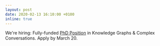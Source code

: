 ```yaml
---
layout: post
date: 2020-02-13 16:10:00 +0100
inline: true
---
```


We're hiring: Fully-funded [PhD Position](https://www.academictransfer.com/en/289711/phd-candidate-knowledge-graphs-and-complex-conversations/) in Knowledge Graphs & Complex Conversations. Apply by March 20.
